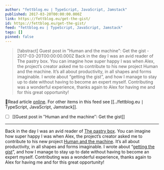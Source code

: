 ```yaml
---
author: "fettblog․eu ∣ TypeScript, JavaScript, Jamstack"
published: 2017-03-20T00:00:00.000Z
link: https://fettblog.eu/get-the-gist/
id: https://fettblog.eu/get-the-gist/
feed: "fettblog․eu ∣ TypeScript, JavaScript, Jamstack"
tags: []
pinned: false
---
```

> [!abstract] Guest post in "Human and the machine": Get the gist - 2017-03-20T00:00:00.000Z
> Back in the day I was an avid reader of The pastry box. You can imagine how super happy I was when Alex, the project’s creator asked me to contribute to his new project Human and the machine. It’s all about productivity, in all shapes and forms imaginable. I wrote about “getting the gist”, and how I manage to stay up to date without having to become an expert myself. Contributing was a wonderful experience, thanks again to Alex for having me and for this great opportunity!

🔗Read article [online](https://fettblog.eu/get-the-gist/). For other items in this feed see [[../fettblog․eu ∣ TypeScript, JavaScript, Jamstack]].

- [ ] [[Guest post in ″Human and the machine″꞉ Get the gist]]
- - -
Back in the day I was an avid reader of [The pastry box](https://the-pastry-box-project.net/). You can imagine how super happy I was when Alex, the project’s creator asked me to contribute to his new project [Human and the machine](https://superyesmore.com/publication/the-human-in-the-machine-a4064599cde2cb3397239e8d72219f48). It’s all about productivity, in all shapes and forms imaginable. I wrote about “[getting the gist](https://superyesmore.com/get-the-gist-8ff35dc28f30640e2d5fd54bcb7ff083)”, and how I manage to stay up to date without having to become an expert myself. Contributing was a wonderful experience, thanks again to Alex for having me and for this great opportunity!
